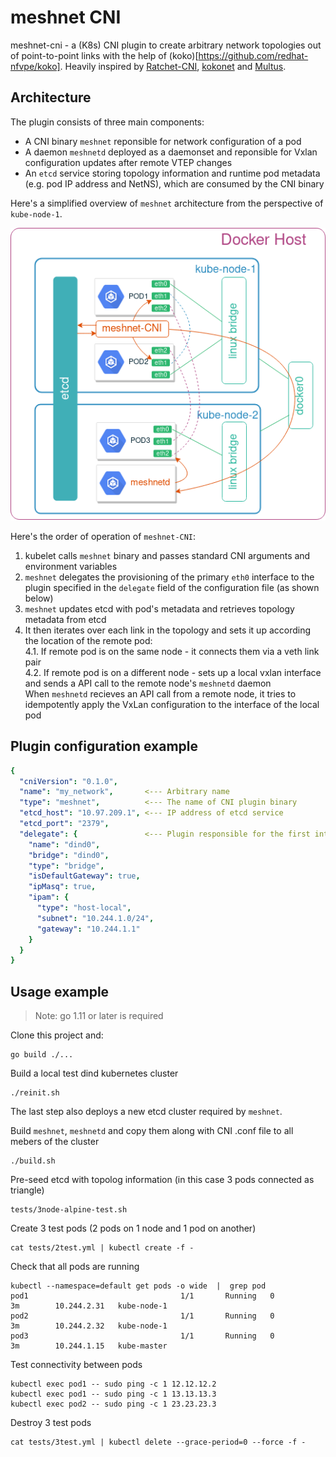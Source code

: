 # meshnet CNI

meshnet-cni - a (K8s) CNI plugin to create arbitrary network topologies out of point-to-point links with the help of (koko)[https://github.com/redhat-nfvpe/koko]. Heavily inspired by [Ratchet-CNI](https://github.com/dougbtv/ratchet-cni), [kokonet](https://github.com/s1061123/kokonet) and [Multus](https://github.com/intel/multus-cni).

## Architecture
The plugin consists of three main components:

* A CNI binary `meshnet` reponsible for network configuration of a pod
* A daemon `meshnetd` deployed as a daemonset and reponsible for Vxlan configuration updates after remote VTEP changes
* An `etcd` service storing topology information and runtime pod metadata (e.g. pod IP address and NetNS), which are consumed by the CNI binary

Here's a simplified overview of `meshnet` architecture from the perspective of `kube-node-1`.

![architecture](arch.png)

Here's the order of operation of `meshnet-CNI`:

1. kubelet calls `meshnet` binary and passes standard CNI arguments and environment variables
2. `meshnet` delegates the provisioning of the primary `eth0` interface to the plugin specified in the `delegate` field of the configuration file (as shown below)
3. `meshnet` updates etcd with pod's metadata and retrieves topology metadata from etcd
4. It then iterates over each link in the topology and sets it up according the location of the remote pod:  
    4.1. If remote pod is on the same node - it connects them via a veth link pair  
    4.2. If remote pod is on a different node - sets up a local vxlan interface and sends a API call to the remote node's `meshnetd` daemon   
    When `meshnetd` recieves an API call from a remote node, it tries to idempotently apply the VxLan configuration to the interface of the local pod



## Plugin configuration example

```yaml
{
  "cniVersion": "0.1.0",
  "name": "my_network",       <--- Arbitrary name
  "type": "meshnet",          <--- The name of CNI plugin binary
  "etcd_host": "10.97.209.1", <--- IP address of etcd service 
  "etcd_port": "2379",
  "delegate": {               <--- Plugin responsible for the first interface (eth0)
    "name": "dind0",
    "bridge": "dind0",
    "type": "bridge",
    "isDefaultGateway": true,
    "ipMasq": true,
    "ipam": {
      "type": "host-local",
      "subnet": "10.244.1.0/24",
      "gateway": "10.244.1.1"
    }
  }
}
```

## Usage example

> Note: go 1.11 or later is required

Clone this project and:

```
go build ./...
```

Build a local test dind kubernetes cluster

```
./reinit.sh
```

The last step also deploys a new etcd cluster required by `meshnet`.

Build `meshnet`, `meshnetd` and copy them along with CNI .conf file to all mebers of the cluster

```
./build.sh
```

Pre-seed etcd with topolog information (in this case 3 pods connected as triangle)

```
tests/3node-alpine-test.sh
```

Create 3 test pods (2 pods on 1 node and 1 pod on another)

```
cat tests/2test.yml | kubectl create -f -
```

Check that all pods are running

```
kubectl --namespace=default get pods -o wide  |  grep pod
pod1                                  1/1       Running   0          3m        10.244.2.31   kube-node-1
pod2                                  1/1       Running   0          3m        10.244.2.32   kube-node-1
pod3                                  1/1       Running   0          3m        10.244.1.15   kube-master
```

Test connectivity between pods

```
kubectl exec pod1 -- sudo ping -c 1 12.12.12.2
kubectl exec pod1 -- sudo ping -c 1 13.13.13.3
kubectl exec pod2 -- sudo ping -c 1 23.23.23.3
```

Destroy 3 test pods

```
cat tests/3test.yml | kubectl delete --grace-period=0 --force -f -
```